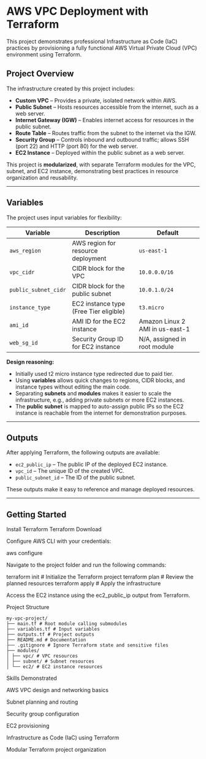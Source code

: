 # AWS VPC Deployment with Terraform

This project demonstrates professional Infrastructure as Code (IaC) practices by provisioning a fully functional AWS Virtual Private Cloud (VPC) environment using Terraform.

## Project Overview

The infrastructure created by this project includes:

- **Custom VPC** – Provides a private, isolated network within AWS.
- **Public Subnet** – Hosts resources accessible from the internet, such as a web server.
- **Internet Gateway (IGW)** – Enables internet access for resources in the public subnet.
- **Route Table** – Routes traffic from the subnet to the internet via the IGW.
- **Security Group** – Controls inbound and outbound traffic; allows SSH (port 22) and HTTP (port 80) for the web server.
- **EC2 Instance** – Deployed within the public subnet as a web server.

This project is **modularized**, with separate Terraform modules for the VPC, subnet, and EC2 instance, demonstrating best practices in resource organization and reusability.

---

## Variables

The project uses input variables for flexibility:

| Variable | Description | Default |
|----------|-------------|---------|
| `aws_region` | AWS region for resource deployment | `us-east-1` |
| `vpc_cidr` | CIDR block for the VPC | `10.0.0.0/16` |
| `public_subnet_cidr` | CIDR block for the public subnet | `10.0.1.0/24` |
| `instance_type` | EC2 instance type (Free Tier eligible) | `t3.micro` |
| `ami_id` | AMI ID for the EC2 instance | Amazon Linux 2 AMI in us-east-1 |
| `web_sg_id` | Security Group ID for EC2 instance | N/A, assigned in root module |

**Design reasoning:**  

- Initially used t2 micro instance type redirected due to paid tier.
- Using **variables** allows quick changes to regions, CIDR blocks, and instance types without editing the main code.  
- Separating **subnets** and **modules** makes it easier to scale the infrastructure, e.g., adding private subnets or more EC2 instances.  
- The **public subnet** is mapped to auto-assign public IPs so the EC2 instance is reachable from the internet for demonstration purposes.

---

## Outputs

After applying Terraform, the following outputs are available:

- `ec2_public_ip` – The public IP of the deployed EC2 instance.  
- `vpc_id` – The unique ID of the created VPC.  
- `public_subnet_id` – The ID of the public subnet.

These outputs make it easy to reference and manage deployed resources.

---

## Getting Started

Install Terraform
Terraform Download

Configure AWS CLI with your credentials:

aws configure


Navigate to the project folder and run the following commands:

terraform init   # Initialize the Terraform project
terraform plan   # Review the planned resources
terraform apply  # Apply the infrastructure


Access the EC2 instance using the ec2_public_ip output from Terraform.

Project Structure

```text
my-vpc-project/
├── main.tf # Root module calling submodules
├── variables.tf # Input variables
├── outputs.tf # Project outputs
├── README.md # Documentation
├── .gitignore # Ignore Terraform state and sensitive files
├── modules/
│ ├── vpc/ # VPC resources
│ ├── subnet/ # Subnet resources
│ └── ec2/ # EC2 instance resources
```

Skills Demonstrated

AWS VPC design and networking basics

Subnet planning and routing

Security group configuration

EC2 provisioning

Infrastructure as Code (IaC) using Terraform

Modular Terraform project organization
